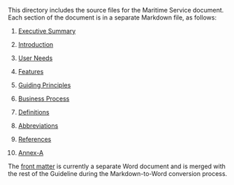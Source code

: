 This directory includes the source files for the Maritime Service document. Each section of the document is in a separate Markdown file, as follows:

1.  [Executive Summary](exec_summary.md)

1.  [Introduction](introduction.md)

1.  [User Needs](user_needs.md)

1.  [Features](features.md)

1.  [Guiding Principles](guiding_principles.md)

1.  [Business Process](business_process.md)

1.  [Definitions](definitions.md)

1.  [Abbreviations](abbreviations.md)

1.  [References](references.md)

1.  [Annex-A](annex-a.md)

The [front matter](front_matter.docx) is currently a separate Word document and is merged with the rest of the Guideline during the Markdown-to-Word conversion process.